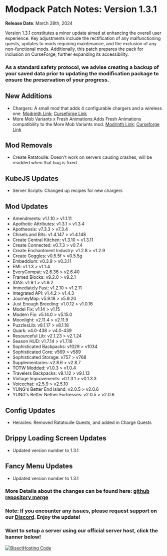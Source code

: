 # Modpack Patch Notes: Version 1.3.1 
**Release Date**: March 28th, 2024

Version 1.3.1 constitutes a minor update aimed at enhancing the overall user experience. Key adjustments include the rectification of any malfunctioning quests, updates to mods requiring maintenance, and the exclusion of any non-functional mods. Additionally, this patch prepares the pack for inclusion on CurseForge, further expanding its accessibility.

### As a standard safety protocol, we advise creating a backup of your saved data prior to updating the modification package to ensure the preservation of your progress.

## New Additions
- Chargers: A small mod that adds 4 configurable chargers and a wireless one. [Modrinth Link](https://modrinth.com/mod/chargers); [Curseforge Link](https://www.curseforge.com/minecraft/mc-mods/chargers)
- More Mob Variants x Fresh Animations:Adds Fresh Animations compatibility to the More Mob Variants mod. [Modrinth Link](https://modrinth.com/resourcepack/more-mob-variants-fresh-animations-addon); [Curseforge Link](https://www.curseforge.com/minecraft/texture-packs/more-mob-variants-fresh-animations-addon)

## Mod Removals
- Create Ratatoulle: Doesn't work on servers causing crashes, will be readded when that bug is fixed

## KubeJS Updates
- Server Scripts: Changed up recipes for new chargers

## Mod Updates
- Amendments: v1.1.10 > v1.1.11
- Apothotic Attributes: v1.3.1 > v1.3.4
- Apotheosis: v7.3.3 > v7.3.4
- Chisels and Bits: v1.4.147 > v1.4.148
- Create Central Kitchen: v1.3.10 > v1.3.11
- Create Connected: v0.7.3 > v0.7.4
- Create Enchantment Industry: v1.2.8 > v1.2.9
- Create Goggles: v0.5.5f > v0.5.5g
- Embeddium: v0.3.9 > v0.3.11
- EMI: v1.1.3 > v1.1.4
- EveryCompat: v2.6.36 > v2.6.40
- Framed Blocks: v9.2.0 > v9.2.1
- IDAS: v1.9.1 > v1.9.2
- Immediately Fast: v1.2.10 > v1.2.11
- Integrated API: v1.4.2 > v1.4.3
- JourneyMap: v5.9.18 > v5.9.20
- Just Enough Breeding: v1.0.12 > v1.0.16
- Model Fix: v1.14 > v1.15
- Modern Fix: v5.14.0 > v5.15.0
- Moonlight: v2.11.4 > v2.11.9
- PuzzlesLib: v8.1.17 > v8.1.18
- Quark: v4.0-438 > v4.0-439
- Resourceful Lib: v2.1.23 > v2.1.24
- Season HUD: v1.7.14 > v1.7.16
- Sophisticated Backpacks: v1029 > v1034
- Sophisticated Core: v569 > v589
- Sophisticated Storage: v757 > v768
- Supplementaries: v2.8.6 > v2.8.7
- TOTW Modded: v1.0.3 > v1.0.4
- Travelers Backpacks: v9.1.12 > v9.1.13
- Vintage Improvements: v0.1.3.1 > v0.1.3.3
- Voicechat: v2.5.9 > v2.5.10
- YUNG's Better End Island: v2.0.5 > v2.0.6
- YUNG's Better Nether Fortresses: v2.0.5 > v2.0.6

## Config Updates
- Heracles: Removed Ratatoulle Quests, and added in Charge Quests

## Drippy Loading Screen Updates
- Updated version number to 1.3.1

## Fancy Menu Updates
- Updated version number to 1.3.1

### More Details about the changes can be found here: [github repository merge]()

### Note: If you encounter any issues, please request support on our [Discord](https://discord.gg/quenZthXgy). Enjoy the update!

### Want to setup a server using our official server host, click the banner below!
[![BisectHosting Code](https://raw.githubusercontent.com/M0nkeyPr0grammer/Landscapes-Reimagined/main/BH_Landscape_Reimagined.png)](https://bisecthosting.com/M0nkeyPr0grammer?r=modrinth+chanelog)